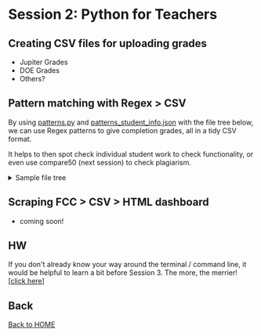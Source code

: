 # Session 2: Python for Teachers

## Creating CSV files for uploading grades

* Jupiter Grades
* DOE Grades
* Others?

## Pattern matching with Regex > CSV

By using [patterns.py](patterns.py) and [patterns_student_info.json](patterns_student_info.json) with the file tree below, we can use Regex patterns to give completion grades, all in a tidy CSV format. 

It helps to then spot check individual student work to check functionality, or even use compare50 (next session) to check plagiarism.

<details>

<summary>Sample file tree</summary>

```
├── github-classroom
│   ├── cs101-2027
│   │   └── web-design-03-12-2025-08-19-37
│   │       ├── student1234
│   │       │   └── 01-basics
│   │       │       ├── index.html
│   │       │       └── style.css
│   │       ├── student5678
│   │       │   └── 01-basics
│   │       │       ├── index.html
│   │       │       └── style.css
│   │       └── student9012
│   │           └── 01-basics
│   │               ├── index.html
│   │               └── style.css
│   └── cs102-2026
│       └── p5js-04-03-2025-09-14-06
│           ├── studentA
│           │   └── shapes
│           │       ├── index.html
│           │       └── sketch.js
│           ├── studentB
│           │   └── shapes
│           │       ├── index.html
│           │       └── sketch.js
│           └── studentC
│               └── shapes
│                   ├── index.html
│                   └── sketch.js
└── patterns
    ├── cs101info.json
    ├── cs102info.json
    └── patterns.py
```



</details>



## Scraping FCC > CSV > HTML dashboard

* coming soon!

## HW

If you don't already know your way around the terminal / command line, it would be helpful to learn a bit before Session 3. The more, the merrier! [[click here](../README.md#suggested-hw-before-session-3-terminal-basics)]


## Back

[Back to HOME](../README.md)
